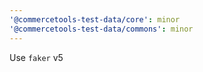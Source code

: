 ```yaml
---
'@commercetools-test-data/core': minor
'@commercetools-test-data/commons': minor
---
```


Use `faker` v5
